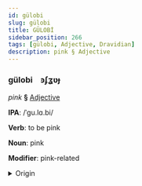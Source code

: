 ```yaml
---
id: gülobi
slug: gülobi
title: GÜLOBİ
sidebar_position: 266
tags: [gülobi, Adjective, Dravidian]
description: pink § Adjective
---
```


### gülobi&emsp;<span kind="abugida">ꜿʄʓʋɟ</span>

*pink* **§** [Adjective](../../tags/Adjective)

**IPA**: /ˈgu.lɑ.bi/

**Verb**: to be pink

**Noun**: pink

**Modifier**: pink-related

<details>
    <summary>Origin</summary>
    Kannada ಗುಲಾಬಿ gulābi /ɡulaːbi/<br/>
    <em>Dravidian Language Family</em>
</details>